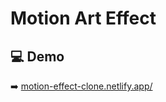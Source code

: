 # Motion Art Effect 

## 💻 Demo
➡️ [motion-effect-clone.netlify.app/](https://motion-effect-clone.netlify.app/)

